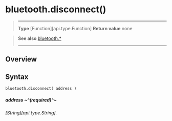 # bluetooth.disconnect()

> --------------------- ------------------------------------------------------------------------------------------
> __Type__              [Function][api.type.Function]
> __Return value__      none


> __See also__          [bluetooth.*](/plugin/bluetooth.md)
> --------------------- ------------------------------------------------------------------------------------------

## Overview

## Syntax

	bluetooth.disconnect( address )

##### address ~^(required)^~
_[String][api.type.String]._
